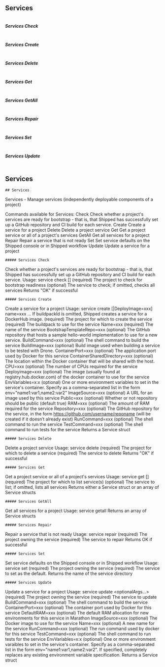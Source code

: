 ## Services
```
```
##### Services Check
```
```
##### Services Create
```
```
##### Services Delete
```
```
##### Services Get
```
```
##### Services GetAll
```
```
##### Services Repair
```
```
##### Services Set
```
```
##### Services Update
```
```
## Services
```
## Services
```
Services - Manage services (independently deployable components of a project)

Commands available for Services:
  Check   Check whether a project's services are ready for bootstrap - that is, that Shipped has successfully set up a
          GitHub repository and CI build for each service.
  Create  Create a service for a project
  Delete  Delete a project service
  Get     Get a project service or all of a project's services
  GetAll  Get all services for a project
  Repair  Repair a service that is not ready
  Set     Set service defaults on the Shipped console or in Shipped workflow
  Update  Update a service for a project
```
##### Services Check
```
Check whether a project's services are ready for bootstrap - that is, that Shipped has successfully set up a GitHub
repository and CI build for each service.
Usage: service check <project> [<service>]
  <project> (required) The project to check for bootstrap readiness
  <service> (optional) The service to check; if omitted, checks all services
Returns "OK" if successful
```
##### Services Create
```
Create a service for a project
Usage: service create <project> [<buildpack>|DeployImage=xxx] name=xxx <optionalArgs>...
If buildpackId is omitted, Shipped creates a service for a DockerHub image.
  <project>                    (required) The project for which to create the service
  <buildpack>                  (required) The buildpack to use for the service
  Name=xxx                     (required) The name of the service
  BootstrapTemplateRepo=xxx    (optional) The GitHub repository that hosts a sample hello-world implementation to use
                                          for a new service.
  BuildCommand=xxx             (optional) The shell command to build the service
  BuildImage=xxx               (optional) Build image used when building a service to be tested with Drone.
  ContainerPort=xxx            (optional) The application port used by Docker for this service
  ContainerSharedDirectory=xxx (optional) The location within the Docker container that will be shared with the host.
  CPU=xxx                      (optional) The number of CPUs required for the service
  Deployimage=xxx              (optional) The image (usually found at registry.hub.docker.com) of the docker container
                                          to use for the service
  EnvVariables=x:x             (optional) One or more environment variables to set in the service's container. Specify
                                          as a comma-separated list in the form env="name1:var1,name2:var2"
  ImageSource=xxx              (optional) A URL for an image used by this service
  Public=xxx                   (optional) Whether or not repository should be public (default true)
  RAM=xxx                      (optional) The amount of RAM required for the service
  Repository=xxx               (optional) The  GitHub repository for the service, in the form
                                          https://github.com/username/reponame (will be created if it doesn’t already
                                          exist)
  RunCommand=xxx               (optional) The shell command to run the service
  TestCommand=xxx              (optional) The shell command to run tests for the service
Returns a Service struct
```
##### Services Delete
```
Delete a project service
Usage: service delete <project> <service>
  <project> (required) The project for which to delete a service
  <service> (required) The service to delete
Returns "OK" if successful
```
##### Services Get
```
Get a project service or all of a project's services
Usage: service get <project> [<service>]
  <project> (required) The project for which to list service(s)
  <service> (optional) The service to list; if omitted, lists all services
Returns either a Service struct or an array of Service structs
```
##### Services GetAll
```
Get all services for a project
Usage: service getall <project>
Returns an array of Service structs
```
##### Services Repair
```
Repair a service that is not ready
Usage: service repair <project> <service>
  <project> (required) The project owning the service
  <service> (required) The service to repair
Returns OK if successful
```
##### Services Set
```
Set service defaults on the Shipped console or in Shipped workflow
Usage: service set <project> <service>
  <project> (required) The project owning the service
  <service> (required) The service to set as the default.
Returns the name of the service directory
```
##### Services Update
```
Update a service for a project
Usage: service update <project> <service> <optionalArgs...>
  <project>         (required) The project owning the service
  <service>         (required) The service to update
  BuildCommand=xxx  (optional) The shell command to build the service
  ContainerPort=xxx (optional) The container port used by Docker for this service
  DefaultRAM=xxx    (optional) The default RAM allocation for new environments for this service in Marathon
  ImageSource=xxx   (optional) The Docker image to use for the service
  Name=xxx          (optional) A new name for the service
  RunCommand=xxx    (optional) The run command used by docker for this service
  TestCommand=xxx   (optional) The shell command to run tests for the service
  EnvVariables=x:x  (optional) One or more environment varaibles to set in the service's container. Specify as a
                               comma-separated list in the form env="name1:var1,name2:var2". If specified, completely
                               replaces any existing environment variable specification.
Returns a Service struct
```
